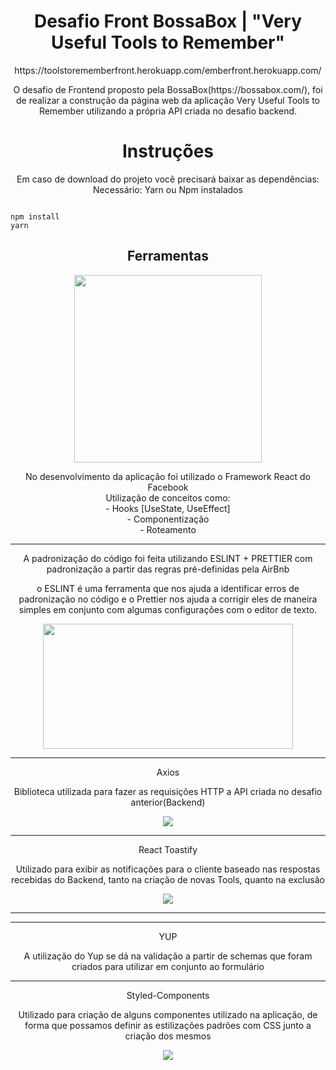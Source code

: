 <h1 align="center">Desafio Front BossaBox | 
"Very Useful Tools to Remember"
</h1>

<p align="center">https://toolstorememberfront.herokuapp.com/emberfront.herokuapp.com/</p>

<p align="center">O desafio de Frontend proposto pela BossaBox(https://bossabox.com/), foi de realizar a construção da página web da aplicação Very Useful Tools to Remember utilizando a própria API criada no desafio backend.
</p>

<h1 align="center">Instruções</h1>
<p align="center">
  Em caso de download do projeto você precisará baixar as dependências: <br>
  Necessário: Yarn ou Npm instalados
  
  ```
  
  npm install
  yarn
  
  ```
</p>

<h2 align="center"> Ferramentas </h2>

<p align="center">
<img height="300" src="https://user-images.githubusercontent.com/54908803/69833039-50a52b80-1210-11ea-83c5-9927bed70d4d.png"/>
</>

<p align="center">
  No desenvolvimento da aplicação foi utilizado o Framework React do Facebook<br>
  Utilização de conceitos como:<br>
    - Hooks [UseState, UseEffect]<br>
   - Componentização<br>
   - Roteamento<br>

</p>

<hr>

<p align="center">
  A padronização do código foi feita utilizando ESLINT + PRETTIER com padronização a partir das regras pré-definidas pela AirBnb
<p>
  
<p align="center">
  o ESLINT é uma ferramenta que nos ajuda a identificar erros de padronização no código e o Prettier nos ajuda a corrigir eles de maneira simples em
  conjunto com algumas configurações com o editor de texto.
</p>

<p align="center">
<img align="center" height="200" width="400" src="https://user-images.githubusercontent.com/54908803/69638933-6cef6f80-103a-11ea-8654-da50e2b081fa.png" />
</p>

<hr>

<p align="center">Axios</p>
<p align="center">
  Biblioteca utilizada para fazer as requisições HTTP a API criada no desafio anterior(Backend)
</p>

<p align="center">
 <img src="https://user-images.githubusercontent.com/54908803/69832917-8990d080-120f-11ea-9a17-153ee4f529f0.png" />
</p>

<hr>
<p align="center">React Toastify</p>
<p align="center">
Utilizado para exibir as notificações para o cliente baseado nas respostas recebidas do Backend, tanto na criação de novas Tools, quanto na exclusão
</p>

<p align="center">
 <img src="https://user-images.githubusercontent.com/54908803/69832941-a9c08f80-120f-11ea-843d-f8f179e3a7e1.png" />
</p>

<hr>

<hr>
<p align="center">YUP</p>
<p align="center">
 A utilização do Yup se dá na validação a partir de schemas que foram criados para utilizar em conjunto ao formulário
</p>

<hr>
<p align="center">Styled-Components</p>
<p align="center">
  Utilizado para criação de alguns componentes utilizado na aplicação, de forma que possamos definir as estilizações padrões com CSS junto a criação dos mesmos
</p>

<p align="center">
 <img src="https://user-images.githubusercontent.com/54908803/69832978-f2784880-120f-11ea-91cf-23e261d39f61.jpeg" />
</p>
